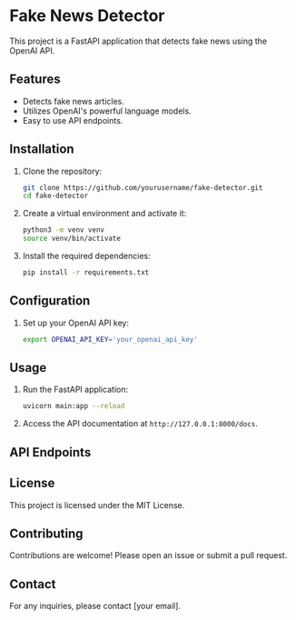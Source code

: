 # Fake News Detector

This project is a FastAPI application that detects fake news using the OpenAI API.

## Features

- Detects fake news articles.
- Utilizes OpenAI's powerful language models.
- Easy to use API endpoints.

## Installation

1. Clone the repository:

   ```bash
   git clone https://github.com/yourusername/fake-detector.git
   cd fake-detector
   ```

2. Create a virtual environment and activate it:

   ```bash
   python3 -m venv venv
   source venv/bin/activate
   ```

3. Install the required dependencies:
   ```bash
   pip install -r requirements.txt
   ```

## Configuration

1. Set up your OpenAI API key:
   ```bash
   export OPENAI_API_KEY='your_openai_api_key'
   ```

## Usage

1. Run the FastAPI application:

   ```bash
   uvicorn main:app --reload
   ```

2. Access the API documentation at `http://127.0.0.1:8000/docs`.

## API Endpoints

## License

This project is licensed under the MIT License.

## Contributing

Contributions are welcome! Please open an issue or submit a pull request.

## Contact

For any inquiries, please contact [your email].
